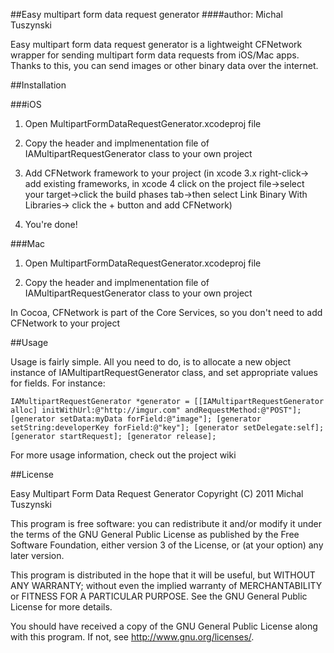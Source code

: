 ##Easy multipart form data request generator
####author: Michal Tuszynski

Easy multipart form data request generator is a lightweight CFNetwork wrapper for sending multipart form data requests from iOS/Mac apps. Thanks to this, you can send images or other binary data over the internet. 

##Installation

###iOS
1) Open MultipartFormDataRequestGenerator.xcodeproj file

2) Copy the header and implmenentation file of IAMultipartRequestGenerator class to your own project

3) Add CFNetwork framework to your project (in xcode 3.x right-click-> add existing frameworks, in xcode 4 click on the project file->select your target->click the build phases tab->then select Link Binary With Libraries-> click the + button and add CFNetwork)

4) You're done!

###Mac
1) Open MultipartFormDataRequestGenerator.xcodeproj file

2) Copy the header and implmenentation file of IAMultipartRequestGenerator class to your own project

In Cocoa, CFNetwork is part of the Core Services, so you don't need to add CFNetwork to your project

##Usage

Usage is fairly simple. All you need to do, is to allocate a new object instance of IAMultipartRequestGenerator class, and set appropriate values for fields. For instance:

``IAMultipartRequestGenerator *generator = [[IAMultipartRequestGenerator alloc] initWithUrl:@"http://imgur.com" andRequestMethod:@"POST"];
[generator setData:myData forField:@"image"];
[generator setString:developerKey forField:@"key"];
[generator setDelegate:self];
[generator startRequest];
[generator release];``

For more usage information, check out the project wiki

##License

Easy Multipart Form Data Request Generator
Copyright (C) 2011  Michal Tuszynski

This program is free software: you can redistribute it and/or modify
it under the terms of the GNU General Public License as published by
the Free Software Foundation, either version 3 of the License, or
(at your option) any later version.

This program is distributed in the hope that it will be useful,
but WITHOUT ANY WARRANTY; without even the implied warranty of 
MERCHANTABILITY or FITNESS FOR A PARTICULAR PURPOSE.  See the
GNU General Public License for more details.

You should have received a copy of the GNU General Public License
along with this program.  If not, see <http://www.gnu.org/licenses/>.
